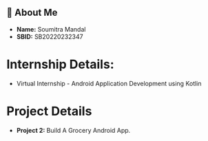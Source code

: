 ## 🚀 About Me

- **Name:** Soumitra Mandal
- **SBID:** SB20220232347

# Internship Details:

- Virtual Internship - Android Application Development using Kotlin

# Project Details

- **Project 2:** Build A Grocery Android App.
